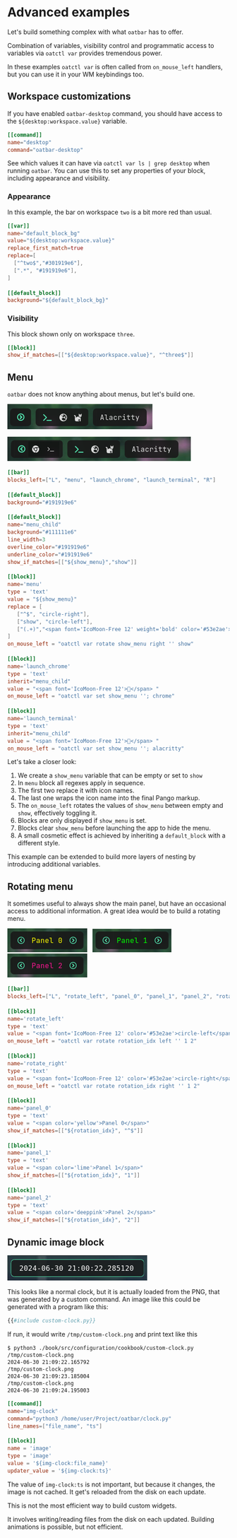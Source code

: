 # Advanced examples

Let's build something complex with what `oatbar` has to offer. 

<!-- toc -->

Combination of variables, visibility control and programmatic access to variables via `oatctl var` provides
tremendous power.

In these examples `oatctl var` is often called from `on_mouse_left` handlers, but you
can use it in your WM keybindings too.

## Workspace customizations

If you have enabled `oatbar-desktop` command, you should have access to the `${desktop:workspace.value}`
variable.

```toml
[[command]]
name="desktop"
command="oatbar-desktop"
```

See which values it can have via `oatctl var ls | grep desktop` when running `oatbar`. You can use
this to set any properties of your block, including appearance and visibility.

### Appearance

In this example, the bar on workspace `two` is a bit more red than usual.

```toml
[[var]]
name="default_block_bg"
value="${desktop:workspace.value}"
replace_first_match=true
replace=[
  ["^two$","#301919e6"],
  [".*", "#191919e6"],
]

[[default_block]]
background="${default_block_bg}"
```

### Visibility

This block shown only on workspace `three`.

```toml
[[block]]
show_if_matches=[["${desktop:workspace.value}", "^three$"]]
```

## Menu

`oatbar` does not know anything about menus, but let's build one.

![Menu Closed](menu-closed.png)

![Menu Open](menu-open.png)

```toml
[[bar]]
blocks_left=["L", "menu", "launch_chrome", "launch_terminal", "R"]

[[default_block]]
background="#191919e6"

[[default_block]]
name="menu_child"
background="#111111e6"
line_width=3
overline_color="#191919e6"
underline_color="#191919e6"
show_if_matches=[["${show_menu}","show"]]

[[block]]
name='menu'
type = 'text'
value = "${show_menu}"
replace = [
   ["^$", "circle-right"],
   ["show", "circle-left"],
   ["(.+)","<span font='IcoMoon-Free 12' weight='bold' color='#53e2ae'>$1</span>"],
]
on_mouse_left = "oatctl var rotate show_menu right '' show"

[[block]]
name='launch_chrome'
type = 'text'
inherit="menu_child"
value = "<span font='IcoMoon-Free 12'></span> "
on_mouse_left = "oatctl var set show_menu ''; chrome"

[[block]]
name='launch_terminal'
type = 'text'
inherit="menu_child"
value = "<span font='IcoMoon-Free 12'></span> "
on_mouse_left = "oatctl var set show_menu ''; alacritty"
```

Let's take a closer look:

1. We create a `show_menu` variable that can be empty or set to `show`
1. In `menu` block all regexes apply in sequence.
1. The first two replace it with icon names. 
1. The last one wraps the icon name into the final Pango markup.
1. The `on_mouse_left` rotates the values of `show_menu` between empty and `show`, effectively toggling it.
1. Blocks are only displayed if `show_menu` is set.
1. Blocks clear `show_menu` before launching the app to hide the menu.
1. A small cosmetic effect is achieved by inheriting a `default_block` with a different style.

This example can be extended to build more layers of nesting by introducing additional variables.

## Rotating menu

It sometimes useful to always show the main panel, but have an occasional access to additional
information. A great idea would be to build a rotating menu.

![Panel 0](panel_0.png) &nbsp;
![Panel 1](panel_1.png) &nbsp;
![Panel 2](panel_2.png)

```toml
[[bar]]
blocks_left=["L", "rotate_left", "panel_0", "panel_1", "panel_2", "rotate_right", "R"]

[[block]]
name='rotate_left'
type = 'text'
value = "<span font='IcoMoon-Free 12' color='#53e2ae'>circle-left</span>"
on_mouse_left = "oatctl var rotate rotation_idx left '' 1 2"

[[block]]
name='rotate_right'
type = 'text'
value = "<span font='IcoMoon-Free 12' color='#53e2ae'>circle-right</span>"
on_mouse_left = "oatctl var rotate rotation_idx right '' 1 2"

[[block]]
name='panel_0'
type = 'text'
value = "<span color='yellow'>Panel 0</span>"
show_if_matches=[["${rotation_idx}", "^$"]]

[[block]]
name='panel_1'
type = 'text'
value = "<span color='lime'>Panel 1</span>"
show_if_matches=[["${rotation_idx}", "1"]]

[[block]]
name='panel_2'
type = 'text'
value = "<span color='deeppink'>Panel 2</span>"
show_if_matches=[["${rotation_idx}", "2"]]
```

## Dynamic image block

![Custom clock](custom-clock.png)

This looks like a normal clock, but it is actually loaded from the PNG,
that was generated by a custom command. An image like this could be
generated with a program like this:

```python
{{#include custom-clock.py}}
```

If run, it would write `/tmp/custom-clock.png` and print text like this

```shell
$ python3 ./book/src/configuration/cookbook/custom-clock.py
/tmp/custom-clock.png
2024-06-30 21:09:22.165792
/tmp/custom-clock.png
2024-06-30 21:09:23.185004
/tmp/custom-clock.png
2024-06-30 21:09:24.195003
```

```toml
[[command]]
name="img-clock"
command="python3 /home/user/Project/oatbar/clock.py"
line_names=["file_name", "ts"]

[[block]]
name = 'image'
type = 'image'
value = '${img-clock:file_name}'
updater_value = '${img-clock:ts}'
```

The value of `img-clock:ts` is not important, but because it
changes, the image is not cached. It get's reloaded from
the disk on each update.

<div class="warning">

This is not the most efficient way to build custom
widgets.

It involves writing/reading files from the
disk on each updated. Building animations is possible, but
not efficient.

</div>
